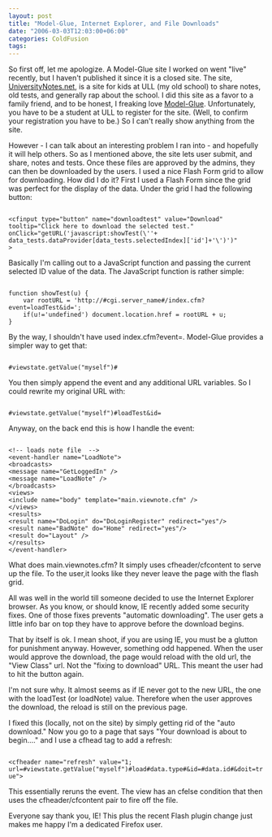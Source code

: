```yaml
---
layout: post
title: "Model-Glue, Internet Explorer, and File Downloads"
date: "2006-03-03T12:03:00+06:00"
categories: ColdFusion 
tags: 
---
```


So first off, let me apologize. A Model-Glue site I worked on went "live" recently, but I haven't published it since it is a closed site. The site, <a href="http://www.universitynotes.net">UniversityNotes.net</a>, is a site for kids at ULL (my old school) to share notes, old tests, and generally rap about the school. I did this site as a favor to a family friend, and to be honest, I freaking love <a href="http://www.model-glue.com">Model-Glue</a>. Unfortunately, you have to be a student at ULL to register for the site. (Well, to confirm your registration you have to be.) So I can't really show anything from the site.
<!--more-->
However - I can talk about an interesting problem I ran into - and hopefully it will help others. So as I mentioned above, the site lets user submit, and share, notes and tests. Once these files are approved by the admins, they can then be downloaded by the users. I used a nice Flash Form grid to allow for downloading. How did I do it? First I used a Flash Form since the grid was perfect for the display of the data. Under the grid I had the following button:

<code>
&lt;cfinput type="button" name="downloadtest" value="Download" 
tooltip="Click here to download the selected test."
onClick="getURL('javascript:showTest(\''+ data_tests.dataProvider[data_tests.selectedIndex]['id']+'\')')"
&gt;
</code>

Basically I'm calling out to a JavaScript function and passing the current selected ID value of the data. The JavaScript function is rather simple:

<code>
function showTest(u) {
	var rootURL = 'http://#cgi.server_name#/index.cfm?event=loadTest&id=';
	if(u!='undefined') document.location.href = rootURL + u;
}
</code>

By the way, I shouldn't have used index.cfm?event=. Model-Glue provides a simpler way to get that: 

<code>
#viewstate.getValue("myself")#
</code>

You then simply append the event and any additional URL variables. So I could rewrite my original URL with:

<code>
#viewstate.getValue("myself")#loadTest&id=
</code>

Anyway, on the back end this is how I handle the event:

<code>
&lt;!-- loads note file  --&gt;
&lt;event-handler name="LoadNote"&gt;
&lt;broadcasts&gt;
&lt;message name="GetLoggedIn" /&gt;
&lt;message name="LoadNote" /&gt;
&lt;/broadcasts&gt;
&lt;views&gt;
&lt;include name="body" template="main.viewnote.cfm" /&gt;
&lt;/views&gt;
&lt;results&gt;
&lt;result name="DoLogin" do="DoLoginRegister" redirect="yes"/&gt;
&lt;result name="BadNote" do="Home" redirect="yes"/&gt;
&lt;result do="Layout" /&gt;
&lt;/results&gt;
&lt;/event-handler&gt;
</code>

What does main.viewnotes.cfm? It simply uses cfheader/cfcontent to serve up the file. To the user,it looks like they never leave the page with the flash grid. 

All was well in the world till someone decided to use the Internet Explorer browser. As you know, or should know, IE recently added some security fixes. One of those fixes prevents "automatic downloading". The user gets a little info bar on top they have to approve before the download begins.

That by itself is ok. I mean shoot, if you are using IE, you must be a glutton for punishment anyway. However, something odd happened. When the user would approve the download, the page would reload with the old url, the "View Class" url. Not the "fixing to download" URL. This meant the user had to hit the button again.

I'm not sure why. It almost seems as if IE never got to the new URL, the one with the loadTest (or loadNote) value. Therefore when the user approves the download, the reload is still on the previous page.

I fixed this (locally, not on the site) by simply getting rid of the "auto download." Now you go to a page that says "Your download is about to begin...." and I use a cfhead tag to add a refresh:

<code>
&lt;cfheader name="refresh" value="1; url=#viewstate.getValue("myself")#load#data.type#&id=#data.id#&doit=true"&gt;
</code>

This essentially reruns the event. The view has an cfelse condition that then uses the cfheader/cfcontent pair to fire off the file.

Everyone say thank you, IE! This plus the recent Flash plugin change just makes me happy I'm a dedicated Firefox user.
